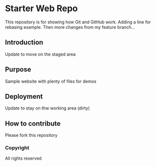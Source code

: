 # Starter Web Repo

This repository is for showing how Git and GitHub work. Adding a line for rebasing example. 
Then more changes from my feature branch...

## Introduction

Update to move on the staged area

## Purpose

Sample website with plenty of files for demos

## Deployment

Update to stay on thw working area (dirty)

## How to contribute

Please fork this repository

### Copyright

All rights reserved